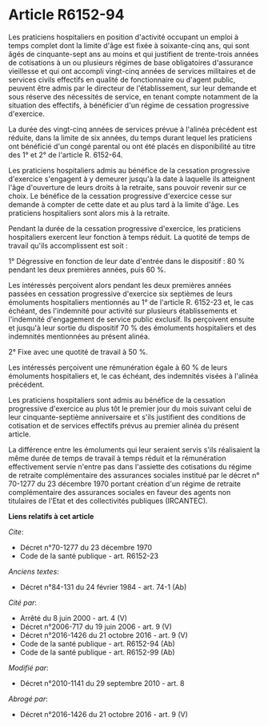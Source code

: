 # Article R6152-94

Les praticiens hospitaliers en position d'activité occupant un emploi à temps complet dont la limite d'âge est fixée à
soixante-cinq ans, qui sont âgés de cinquante-sept ans au moins et qui justifient de trente-trois années de cotisations à un
ou plusieurs régimes de base obligatoires d'assurance vieillesse et qui ont accompli vingt-cinq années de services militaires
et de services civils effectifs en qualité de fonctionnaire ou d'agent public, peuvent être admis par le directeur de
l'établissement, sur leur demande et sous réserve des nécessités de service, en tenant compte notamment de la situation des
effectifs, à bénéficier d'un régime de cessation progressive d'exercice. 

La durée des vingt-cinq années de services prévue à l'alinéa précédent est réduite, dans la limite de six années, du temps
durant lequel les praticiens ont bénéficié d'un congé parental ou ont été placés en disponibilité au titre des 1° et 2° de
l'article R. 6152-64. 

Les praticiens hospitaliers admis au bénéfice de la cessation progressive d'exercice s'engagent à y demeurer jusqu'à la date
à laquelle ils atteignent l'âge d'ouverture de leurs droits à la retraite, sans pouvoir revenir sur ce choix. Le bénéfice de
la cessation progressive d'exercice cesse sur demande à compter de cette date et au plus tard à la limite d'âge. Les
praticiens hospitaliers sont alors mis à la retraite. 

Pendant la durée de la cessation progressive d'exercice, les praticiens hospitaliers exercent leur fonction à temps réduit.
La quotité de temps de travail qu'ils accomplissent est soit : 

1° Dégressive en fonction de leur date d'entrée dans le dispositif : 80 % pendant les deux premières années, puis 60 %. 

Les intéressés perçoivent alors pendant les deux premières années passées en cessation progressive d'exercice six septièmes
de leurs émoluments hospitaliers mentionnés au 1° de l'article R. 6152-23 et, le cas échéant, des l'indemnité pour activité
sur plusieurs établissements et l'indemnité d'engagement de service public exclusif. Ils perçoivent ensuite et jusqu'à leur
sortie du dispositif 70 % des émoluments hospitaliers et des indemnités mentionnées au présent alinéa. 

2° Fixe avec une quotité de travail à 50 %. 

Les intéressés perçoivent une rémunération égale à 60 % de leurs émoluments hospitaliers et, le cas échéant, des indemnités
visées à l'alinéa précédent. 

Les praticiens hospitaliers sont admis au bénéfice de la cessation progressive d'exercice au plus tôt le premier jour du mois
suivant celui de leur cinquante-septième anniversaire et s'ils justifient des conditions de cotisation et de services
effectifs prévus au premier alinéa du présent article. 

La différence entre les émoluments qui leur seraient servis s'ils réalisaient la même durée de temps de travail à temps
réduit et la rémunération effectivement servie n'entre pas dans l'assiette des cotisations du régime de retraite
complémentaire des assurances sociales institué par le décret n° 70-1277 du 23 décembre 1970 portant création d'un régime de
retraite complémentaire des assurances sociales en faveur des agents non titulaires de l'Etat et des collectivités publiques
(IRCANTEC).

**Liens relatifs à cet article**

_Cite_:

  - Décret n°70-1277 du 23 décembre 1970
  - Code de la santé publique - art. R6152-23

_Anciens textes_:

  - Décret n°84-131 du 24 février 1984 - art. 74-1 (Ab)

_Cité par_:

  - Arrêté du 8 juin 2000 - art. 4 (V)
  - Décret n°2006-717 du 19 juin 2006 - art. 9 (V)
  - Décret n°2016-1426 du 21 octobre 2016 - art. 9 (V)
  - Code de la santé publique - art. R6152-94 (Ab)
  - Code de la santé publique - art. R6152-99 (Ab)

_Modifié par_:

  - Décret n°2010-1141 du 29 septembre 2010 - art. 8

_Abrogé par_:

  - Décret n°2016-1426 du 21 octobre 2016 - art. 9 (V)
